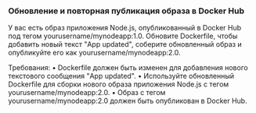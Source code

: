 
### Обновление и повторная публикация образа в Docker Hub

У вас есть образ приложения Node.js, опубликованный в Docker Hub под тегом yourusername/mynodeapp:1.0. Обновите Dockerfile, чтобы добавить новый текст "App updated", соберите обновленный образ и опубликуйте его как yourusername/mynodeapp:2.0.

Требования:
•	Dockerfile должен быть изменен для добавления нового текстового сообщения "App updated".
•	Используйте обновленный Dockerfile для сборки нового образа приложения Node.js с тегом yourusername/mynodeapp:2.0.
•	Образ с тегом yourusername/mynodeapp:2.0 должен быть опубликован в Docker Hub.